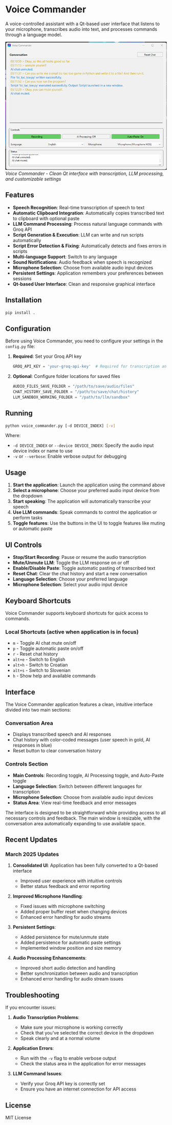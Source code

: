 # Voice Commander

A voice-controlled assistant with a Qt-based user interface that listens to your microphone, transcribes audio into text, and processes commands through a language model.

![Voice Commander Screenshot](assets/Voice-Commander-screenshot.png)
*Voice Commander - Clean Qt interface with transcription, LLM processing, and customizable settings*

## Features

- **Speech Recognition**: Real-time transcription of speech to text
- **Automatic Clipboard Integration**: Automatically copies transcribed text to clipboard with optional paste
- **LLM Command Processing**: Process natural language commands with Groq API
- **Script Generation & Execution**: LLM can write and run scripts automatically
- **Script Error Detection & Fixing**: Automatically detects and fixes errors in scripts
- **Multi-language Support**: Switch to any language
- **Sound Notifications**: Audio feedback when speech is recognized
- **Microphone Selection**: Choose from available audio input devices
- **Persistent Settings**: Application remembers your preferences between sessions
- **Qt-based User Interface**: Clean and responsive graphical interface

## Installation

```bash
pip install .
```

## Configuration

Before using Voice Commander, you need to configure your settings in the `config.py` file:

1. **Required**: Set your Groq API key
   ```python
   GROQ_API_KEY = 'your-groq-api-key'  # Required for transcription and LLM features
   ```

2. **Optional**: Configure folder locations for saved files
   ```python
   AUDIO_FILES_SAVE_FOLDER = "/path/to/save/audio/files"
   CHAT_HISTORY_SAVE_FOLDER = "/path/to/save/chat/history"
   LLM_SANDBOX_WORKING_FOLDER = "/path/to/llm/sandbox"
   ```

## Running

```bash
python voice_commander.py [-d DEVICE_INDEX] [-v]
```

Where:
- `-d DEVICE_INDEX` or `--device DEVICE_INDEX`: Specify the audio input device index or name to use
- `-v` or `--verbose`: Enable verbose output for debugging

## Usage

1. **Start the application**: Launch the application using the command above
2. **Select a microphone**: Choose your preferred audio input device from the dropdown
3. **Start speaking**: The application will automatically transcribe your speech
4. **Use LLM commands**: Speak commands to control the application or perform tasks
5. **Toggle features**: Use the buttons in the UI to toggle features like muting or automatic paste

## UI Controls

- **Stop/Start Recording**: Pause or resume the audio transcription
- **Mute/Unmute LLM**: Toggle the LLM response on or off
- **Enable/Disable Paste**: Toggle automatic pasting of transcribed text
- **Reset Chat**: Clear the chat history and start a new conversation
- **Language Selection**: Choose your preferred language
- **Microphone Selection**: Select your audio input device

## Keyboard Shortcuts

Voice Commander supports keyboard shortcuts for quick access to commands.

### Local Shortcuts (active when application is in focus)
- `m` - Toggle AI chat mute on/off
- `p` - Toggle automatic paste on/off
- `r` - Reset chat history
- `alt+e` - Switch to English
- `alt+h` - Switch to Croatian
- `alt+s` - Switch to Slovenian
- `h` - Show help and available commands

## Interface

The Voice Commander application features a clean, intuitive interface divided into two main sections:

### Conversation Area
- Displays transcribed speech and AI responses
- Chat history with color-coded messages (user speech in gold, AI responses in blue)
- Reset button to clear conversation history

### Controls Section
- **Main Controls**: Recording toggle, AI Processing toggle, and Auto-Paste toggle
- **Language Selection**: Switch between different languages for transcription
- **Microphone Selection**: Choose from available audio input devices
- **Status Area**: View real-time feedback and error messages

The interface is designed to be straightforward while providing access to all necessary controls and feedback. The main window is resizable, with the conversation area automatically expanding to use available space.

## Recent Updates

### March 2025 Updates

1. **Consolidated UI**: Application has been fully converted to a Qt-based interface
   - Improved user experience with intuitive controls
   - Better status feedback and error reporting

2. **Improved Microphone Handling**:
   - Fixed issues with microphone switching
   - Added proper buffer reset when changing devices
   - Enhanced error handling for audio streams

3. **Persistent Settings**:
   - Added persistence for mute/unmute state
   - Added persistence for automatic paste settings
   - Implemented window position and size memory

4. **Audio Processing Enhancements**:
   - Improved short audio detection and handling
   - Better synchronization between audio and transcription
   - Enhanced error handling for audio stream issues

## Troubleshooting

If you encounter issues:

1. **Audio Transcription Problems**:
   - Make sure your microphone is working correctly
   - Check that you've selected the correct device in the dropdown
   - Speak clearly and at a normal volume

2. **Application Errors**:
   - Run with the `-v` flag to enable verbose output
   - Check the status area in the application for error messages

3. **LLM Command Issues**:
   - Verify your Groq API key is correctly set
   - Ensure you have an internet connection for API access

## License

MIT License
